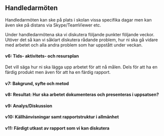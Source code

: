 ## Handledarmöten

Handledarmöten kan ske på plats i skolan vissa specifika dagar men kan även ske på distans via Skype/TeamViewer etc.

Under handledarmötena ska vi diskutera följande punkter följande veckor. Utöver det så kan vi såklart diskutera rådande problem, hur ni ska gå vidare med arbetet och alla andra problem som har uppstått under veckan.

#### v6: Tids- aktivitets- och resursplan

Det vill säga hur ni ska lägga upp arbetet för att nå målen. Dels för att ha en färdig produkt men även för att ha en färdig rapport.

#### v7: Bakgrund, syfte och metod

#### v8: Resultat: Hur ska arbetet dokumenteras och presenteras i uppsatsen?

#### v9: Analys/Diskussion

#### v10: Källhänvisningar samt rapportstruktur i allmänhet

#### v11: Färdigt utkast av rapport som vi kan diskutera